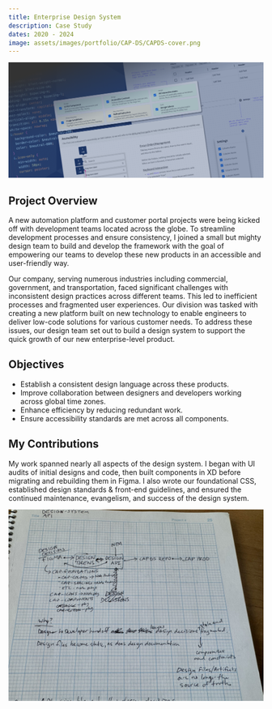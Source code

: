 ```yaml
---
title: Enterprise Design System
description: Case Study
dates: 2020 - 2024
image: assets/images/portfolio/CAP-DS/CAPDS-cover.png
---
```


![CAP DS montage](/assets/images/portfolio/CAP-DS/CAPDS-cover.png)

## Project Overview
A new automation platform and customer portal projects were being kicked off with development teams located across the globe. To streamline development processes and ensure consistency, I joined a small but mighty design team to build and develop the framework with the goal of empowering our teams to develop these new products in an accessible and user-friendly way.

Our company, serving numerous industries including commercial, government, and transportation, faced significant challenges with inconsistent design practices across different teams. This led to inefficient processes and fragmented user experiences. Our division was tasked with creating a new platform built on new technology to enable engineers to deliver low-code solutions for various customer needs. To address these issues, our design team set out to build a design system to support the quick growth of our new enterprise-level product.

## Objectives

- Establish a consistent design language across these products.
- Improve collaboration between designers and developers working across global time zones.
- Enhance efficiency by reducing redundant work.
- Ensure accessibility standards are met across all components.

## My Contributions

My work spanned nearly all aspects of the design system. I began with UI audits of initial designs and code, then built components in XD before migrating and rebuilding them in Figma. I also wrote our foundational CSS, established design standards & front-end guidelines, and ensured the continued maintenance, evangelism, and success of the design system.

![CAP DS API sketch](/assets/images/portfolio/CAP-DS/cap-ds-api.jpeg)